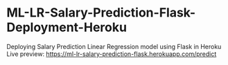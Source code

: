 # ML-LR-Salary-Prediction-Flask-Deployment-Heroku
Deploying Salary Prediction Linear Regression model using Flask in Heroku
Live preview: https://ml-lr-salary-prediction-flask.herokuapp.com/predict
